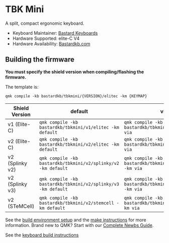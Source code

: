 # TBK Mini

A split, compact ergonomic keyboard.

*   Keyboard Maintainer: [Bastard Keyboards](https://github.com/Bastardkb/)
*   Hardware Supported: elite-C V4
*   Hardware Availability: [Bastardkb.com](https://bastardkb.com/)

## Building the firmware

**You must specify the shield version when compiling/flashing the firmware.**

The template is:

```shell
qmk compile -kb bastardkb/tbkmini/{VERSION}/elitec -km {KEYMAP}
```

| Shield Version  | default                                                        | via                                                        |
| --------------- | -------------------------------------------------------------- | ---------------------------------------------------------- |
| v1 (Elite-C)    | `qmk compile -kb bastardkb/tbkmini/v1/elitec -km default`      | `qmk compile -kb bastardkb/tbkmini/v1/elitec -km via`      |
| v2 (Elite-C)    | `qmk compile -kb bastardkb/tbkmini/v2/elitec -km default`      | `qmk compile -kb bastardkb/tbkmini/v2/elitec -km via`      |
| v2 (Splinky v2) | `qmk compile -kb bastardkb/tbkmini/v2/splinky/v2 -km default`  | `qmk compile -kb bastardkb/tbkmini/v2/splinky/v2 -km via`  |
| v2 (Splinky v3) | `qmk compile -kb bastardkb/tbkmini/v2/splinky/v3 -km default`  | `qmk compile -kb bastardkb/tbkmini/v2/splinky/v3 -km via`  |
| v2 (STeMCell)   | `qmk compile -kb bastardkb/tbkmini/v2/stemcell -km default`    | `qmk compile -kb bastardkb/tbkmini/v2/stemcell -km via`    |

See the [build environment setup](https://docs.qmk.fm/#/getting_started_build_tools) and the [make instructions](https://docs.qmk.fm/#/getting_started_make_guide) for more information. Brand new to QMK? Start with our [Complete Newbs Guide](https://docs.qmk.fm/#/newbs).

See the [keyboard build instructions](http://docs.bastardkb.com/)
